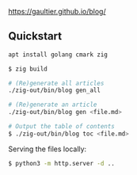 https://gaultier.github.io/blog/


## Quickstart

```sh
apt install golang cmark zig

$ zig build

# (Re)generate all articles
./zig-out/bin/blog gen_all

# (Re)generate an article
./zig-out/bin/blog gen <file.md>

# Output the table of contents
$ ./zig-out/bin/blog toc <file.md>
```

Serving the files locally:

```sh
$ python3 -m http.server -d ..
```
